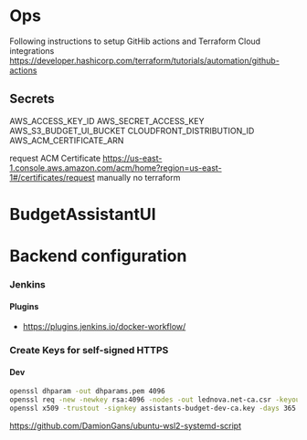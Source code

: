 # Ops
Following instructions to setup GitHib actions and Terraform Cloud integrations
https://developer.hashicorp.com/terraform/tutorials/automation/github-actions

## Secrets

AWS_ACCESS_KEY_ID
AWS_SECRET_ACCESS_KEY
AWS_S3_BUDGET_UI_BUCKET
CLOUDFRONT_DISTRIBUTION_ID
AWS_ACM_CERTIFICATE_ARN


request ACM Certificate https://us-east-1.console.aws.amazon.com/acm/home?region=us-east-1#/certificates/request manually no terraform

# BudgetAssistantUI

# Backend configuration

### Jenkins

#### Plugins

- https://plugins.jenkins.io/docker-workflow/

### Create Keys for self-signed HTTPS

#### Dev

```bash
openssl dhparam -out dhparams.pem 4096
openssl req -new -newkey rsa:4096 -nodes -out lednova.net-ca.csr -keyout lednova.net-ca.key
openssl x509 -trustout -signkey assistants-budget-dev-ca.key -days 365 -req -in assistants-budget-dev-ca.csr -out assistants-budget-dev-ca.pem
```

https://github.com/DamionGans/ubuntu-wsl2-systemd-script